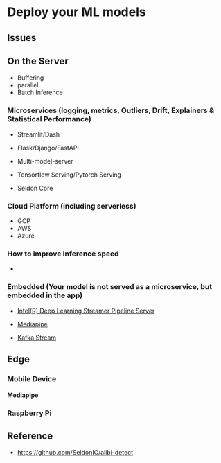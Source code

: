 # Deploy your ML models

## Issues



## On the Server 

* Buffering
* parallel 
* Batch Inference

### Microservices (logging, metrics, Outliers, Drift, Explainers & Statistical Performance)

* Streamlit/Dash

* Flask/Django/FastAPI

* Multi-model-server

* Tensorflow Serving/Pytorch Serving

* Seldon Core

### Cloud Platform (including serverless)

* GCP
* AWS
* Azure

### How to improve inference speed

* 

### Embedded (Your model is not served as a microservice, but embedded in the app)

* [Intel(R) Deep Learning Streamer Pipeline Server](https://github.com/dlstreamer/pipeline-server)

* [Mediapipe]()

* [Kafka Stream]()

## Edge

### Mobile Device

#### Mediapipe

### Raspberry Pi

## Reference

* https://github.com/SeldonIO/alibi-detect
